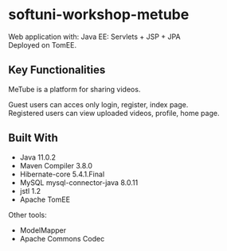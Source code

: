 # softuni-workshop-metube
Web application with: Java EE: Servlets + JSP + JPA<br />
Deployed on TomEE.

## Key Functionalities
MeTube is a platform for sharing videos.<br />

Guest users can acces only login, register, index page.<br />
Registered users can view uploaded videos, profile, home page.<br />

## Built With

* Java 11.0.2
* Maven Compiler 3.8.0
* Hibernate-core 5.4.1.Final
* MySQL mysql-connector-java 8.0.11
* jstl 1.2
* Apache TomEE

Other tools:
* ModelMapper
* Apache Commons Codec
